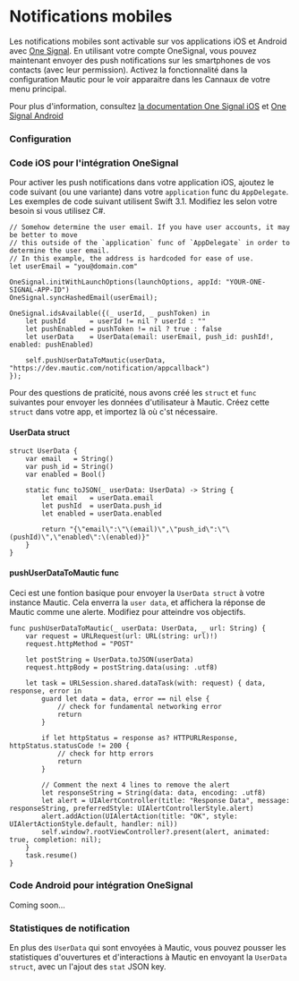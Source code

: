 # Notifications mobiles

Les notifications mobiles sont activable sur vos applications iOS et Android avec [One Signal](https://onesignal.com/). En utilisant votre compte OneSignal, vous pouvez maintenant envoyer des push notifications sur les smartphones de vos contacts (avec leur permission). Activez la fonctionnalité dans la configuration Mautic pour le voir apparaitre dans les Cannaux de votre menu principal.

Pour plus d'information, consultez [la documentation One Signal iOS](https://documentation.onesignal.com/docs/ios-native-sdk) et [One Signal Android](https://documentation.onesignal.com/docs/android-native-sdk)

### Configuration

### Code iOS pour l'intégration OneSignal

Pour activer les push notifications dans votre application iOS, ajoutez le code suivant (ou une variante) dans votre `application` func du `AppDelegate`. Les exemples de code suivant utilisent Swift 3.1. Modifiez les selon votre besoin si vous utilisez C#.

```
// Somehow determine the user email. If you have user accounts, it may be better to move
// this outside of the `application` func of `AppDelegate` in order to determine the user email.
// In this example, the address is hardcoded for ease of use.
let userEmail = "you@domain.com"

OneSignal.initWithLaunchOptions(launchOptions, appId: "YOUR-ONE-SIGNAL-APP-ID")
OneSignal.syncHashedEmail(userEmail);

OneSignal.idsAvailable({(_ userId, _ pushToken) in
    let pushId      = userId != nil ? userId : ""
    let pushEnabled = pushToken != nil ? true : false
    let userData    = UserData(email: userEmail, push_id: pushId!, enabled: pushEnabled)

    self.pushUserDataToMautic(userData, "https://dev.mautic.com/notification/appcallback")
});
```

Pour des questions de praticité, nous avons créé les `struct` et `func` suivantes pour envoyer les données d'utilisateur à Mautic.
Créez cette `struct` dans votre app, et importez là où c'st nécessaire.

#### UserData struct
```
struct UserData {
    var email   = String()
    var push_id = String()
    var enabled = Bool()

    static func toJSON(_ userData: UserData) -> String {
        let email   = userData.email
        let pushId  = userData.push_id
        let enabled = userData.enabled

        return "{\"email\":\"\(email)\",\"push_id\":\"\(pushId)\",\"enabled\":\(enabled)}"
    }
}
```

#### pushUserDataToMautic func

Ceci est une fontion basique pour envoyer la `UserData struct` à votre instance Mautic.
Cela enverra la `user data`, et affichera la réponse de Mautic comme une alerte.
Modifiez pour atteindre vos objectifs.

```
func pushUserDataToMautic(_ userData: UserData, _ url: String) {
    var request = URLRequest(url: URL(string: url)!)
    request.httpMethod = "POST"

    let postString = UserData.toJSON(userData)
    request.httpBody = postString.data(using: .utf8)

    let task = URLSession.shared.dataTask(with: request) { data, response, error in
        guard let data = data, error == nil else {
            // check for fundamental networking error
            return
        }

        if let httpStatus = response as? HTTPURLResponse, httpStatus.statusCode != 200 {
            // check for http errors
            return
        }

        // Comment the next 4 lines to remove the alert
        let responseString = String(data: data, encoding: .utf8)
        let alert = UIAlertController(title: "Response Data", message: responseString, preferredStyle: UIAlertControllerStyle.alert)
        alert.addAction(UIAlertAction(title: "OK", style: UIAlertActionStyle.default, handler: nil))
        self.window?.rootViewController?.present(alert, animated: true, completion: nil);
    }
    task.resume()
}
```

### Code Android pour intégration OneSignal

Coming soon...

### Statistiques de notification

En plus des `UserData` qui sont envoyées à Mautic, vous pouvez pousser les statistiques d'ouvertures et d'interactions à Mautic en envoyant la `UserData struct`, avec un l'ajout des `stat` JSON key.
